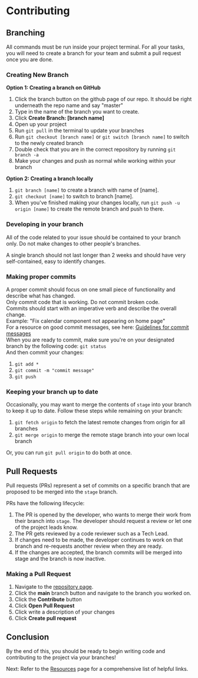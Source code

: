 # Contributing

## Branching

All commands must be run inside your project terminal. For all your tasks, you will need to create a branch for your team and submit a pull request once you are done.

### Creating New Branch

**Option 1: Creating a branch on GitHub**

1. Click the branch button on the github page of our repo. It should be right underneath the repo name and say "master"
2. Type in the name of the branch you want to create.
3. Click **Create Branch: [branch name]**
4. Open up your project
5. Run `git pull` in the terminal to update your branches
6. Run `git checkout [branch name]` or `git switch [branch name]` to switch to the newly created branch
7. Double check that you are in the correct repository by running `git branch -a`
8. Make your changes and push as normal while working within your branch

**Option 2: Creating a branch locally**

1. `git branch [name]` to create a branch with name of [name].
2. `git checkout [name]` to switch to branch [name].
3. When you've finished making your changes locally, run `git push -u origin [name]` to create the remote branch and push to there.

### Developing in your branch

All of the code related to your issue should be contained to your branch only. Do not make changes to other people's branches.

A single branch should not last longer than 2 weeks and should have very self-contained, easy to identify changes.

### Making proper commits

A proper commit should focus on one small piece of functionality and describe what has changed.\
Only commit code that is working. Do not commit broken code.\
Commits should start with an imperative verb and describe the overall change.\
Example: "Fix calendar component not appearing on home page"\
For a resource on good commit messages, see here: [Guidelines for commit messages](https://gist.github.com/luismts/495d982e8c5b1a0ced4a57cf3d93cf60)\
When you are ready to commit, make sure you're on your designated branch by the following code:
`git status`\
And then commit your changes:

1. `git add *`
2. `git commit -m "commit message"`
3. `git push`

### Keeping your branch up to date

Occasionally, you may want to merge the contents of `stage` into your branch to keep it up to date. Follow these steps while remaining on your branch:

1. `git fetch origin` to fetch the latest remote changes from origin for all branches
2. `git merge origin` to merge the remote stage branch into your own local branch

Or, you can run `git pull origin` to do both at once.

## Pull Requests

Pull requests (PRs) represent a set of commits on a specific branch that are proposed to be merged into the `stage` branch.

PRs have the following lifecycle:

1. The PR is opened by the developer, who wants to merge their work from their branch into `stage`. The developer should request a review or let one of the project leads know.
2. The PR gets reviewed by a code reviewer such as a Tech Lead.
3. If changes need to be made, the developer continues to work on that branch and re-requests another review when they are ready.
4. If the changes are accepted, the branch commits will be merged into stage and the branch is now inactive.

### Making a Pull Request

1. Navigate to the [repository page](https://github.com/cssgunc/cancerlinc-web).
2. Click the **main** branch button and navigate to the branch you worked on.
3. Click the **Contribute** button
4. Click **Open Pull Request**
5. Click write a description of your changes
6. Click **Create pull request**

## Conclusion

By the end of this, you should be ready to begin writing code and contributing to the project via your branches!

Next: Refer to the [Resources](resource.md) page for a comprehensive list of helpful links.
